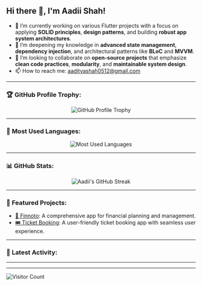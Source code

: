 ## Hi there 👋, I'm Aadii Shah!

- 🔭 I’m currently working on various Flutter projects with a focus on applying **SOLID principles**, **design patterns**, and building **robust app system architectures**.
- 🌱 I’m deepening my knowledge in **advanced state management**, **dependency injection**, and architectural patterns like **BLoC** and **MVVM**.
- 👯 I’m looking to collaborate on **open-source projects** that emphasize **clean code practices**, **modularity**, and **maintainable system design**.
- 📫 How to reach me: [aadityashah0512@gmail.com](mailto:aadityashah0512@gmail.com)

---

### 🏆 **GitHub Profile Trophy:**
<p align="center">
  <img src="https://github-profile-trophy.vercel.app/?username=Aadii-shah&theme=gruvbox&no-frame=true&column=4" alt="GitHub Profile Trophy" />
</p>

---

### 🌟 **Most Used Languages:**
<p align="center">
  <img src="https://github-readme-stats.vercel.app/api/top-langs/?username=Aadii-shah&layout=compact&theme=gruvbox" alt="Most Used Languages" />
</p>

---

### 📊 **GitHub Stats:**
<p align="center">
  <!--<img src="https://github-readme-stats.vercel.app/api?username=Aadii-shah&show_icons=true&theme=gruvbox&hide_border=true" alt="Aadii's GitHub stats" />-->
  <img src="https://github-readme-streak-stats.herokuapp.com/?user=Aadii-shah&theme=gruvbox&hide_border=true" alt="Aadii's GitHub Streak" />
</p>

---

### 🚀 **Featured Projects:**
- [🌟 Finnoto](https://github.com/finnoto/finnoto-app-production): A comprehensive app for financial planning and management.
- [🎟️ Ticket Booking](https://github.com/Aadii-shah/my-ticket-booking-app): A user-friendly ticket booking app with seamless user experience.

---

### 🌱 **Latest Activity:**
<!-- Add a dynamic section for latest activity using GitHub Actions -->

---


---

![Visitor Count](https://komarev.com/ghpvc/?username=Aadii-shah&color=blue)
